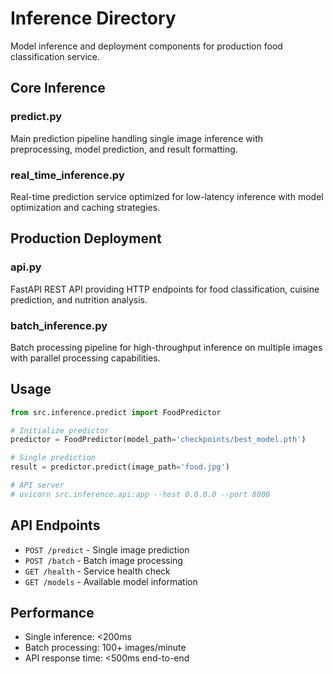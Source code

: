 # Inference Directory

Model inference and deployment components for production food classification service.

## Core Inference

### predict.py
Main prediction pipeline handling single image inference with preprocessing, model prediction, and result formatting.

### real_time_inference.py
Real-time prediction service optimized for low-latency inference with model optimization and caching strategies.

## Production Deployment

### api.py
FastAPI REST API providing HTTP endpoints for food classification, cuisine prediction, and nutrition analysis.

### batch_inference.py
Batch processing pipeline for high-throughput inference on multiple images with parallel processing capabilities.

## Usage

```python
from src.inference.predict import FoodPredictor

# Initialize predictor
predictor = FoodPredictor(model_path='checkpoints/best_model.pth')

# Single prediction
result = predictor.predict(image_path='food.jpg')

# API server
# uvicorn src.inference.api:app --host 0.0.0.0 --port 8000
```

## API Endpoints

- `POST /predict` - Single image prediction
- `POST /batch` - Batch image processing
- `GET /health` - Service health check
- `GET /models` - Available model information

## Performance

- Single inference: <200ms
- Batch processing: 100+ images/minute
- API response time: <500ms end-to-end
